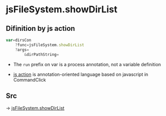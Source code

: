 # jsFileSystem.showDirList

## Difinition by js action

```js.js
var=dirsCon
	?func=jsFileSystem.showDirList
	?args=
		&dirPathString=
```

- The `run` prefix on var is a process annotation, not a variable definition

- [js action](#) is annotation-oriented language based on javascript in CommandClick

## Src

-> [jsFileSystem.showDirList](https://github.com/puutaro/CommandClick/blob/master/app/src/main/java/com/puutaro/commandclick/fragment_lib/terminal_fragment/js_interface/file/JsFileSystem.kt#L402)


